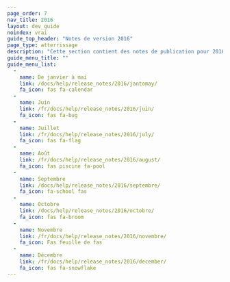 ```yaml
---
page_order: 7
nav_title: 2016
layout: dev_guide
noindex: vrai
guide_top_header: "Notes de version 2016"
page_type: atterrissage
description: "Cette section contient des notes de publication pour 2016."
guide_menu_title: ""
guide_menu_list:
  - 
    name: De janvier à mai
    link: /docs/help/release_notes/2016/jantomay/
    fa_icon: fas fa-calendar
  - 
    name: Juin
    link: /fr/docs/help/release_notes/2016/juin/
    fa_icon: fas fa-bug
  - 
    name: Juillet
    link: /fr/docs/help/release_notes/2016/july/
    fa_icon: fas fa-flag
  - 
    name: Août
    link: /fr/docs/help/release_notes/2016/august/
    fa_icon: fas piscine fa-pool
  - 
    name: Septembre
    link: /docs/help/release_notes/2016/septembre/
    fa_icon: fa-school fas
  - 
    name: Octobre
    link: /docs/help/release_notes/2016/octobre/
    fa_icon: fas fa-broom
  - 
    name: Novembre
    link: /fr/docs/help/release_notes/2016/novembre/
    fa_icon: Fas feuille de fas
  - 
    name: Décembre
    link: /fr/docs/help/release_notes/2016/december/
    fa_icon: fas fa-snowflake
---
```


